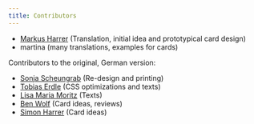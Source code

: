 ```yaml
---
title: Contributors
---
```

* [Markus Harrer](https://www.innoq.com/en/staff/markus-harrer/) (Translation, initial idea and prototypical card design)
* martina (many translations, examples for cards)

Contributors to the original, German version:
* [Sonja Scheungrab](https://www.innoq.com/en/staff/sonja-scheungrab/) (Re-design and printing)
* [Tobias Erdle](https://www.innoq.com/en/staff/tobias-erdle) (CSS optimizations and texts)
* [Lisa Maria Moritz](https://www.innoq.com/en/staff/lisa-moritz/) (Texts)
* [Ben Wolf](https://www.innoq.com/en/staff/benjamin-wolf/) (Card ideas, reviews)
* [Simon Harrer](https://www.innoq.com/en/staff/dr-simon-harrer/) (Card ideas)
